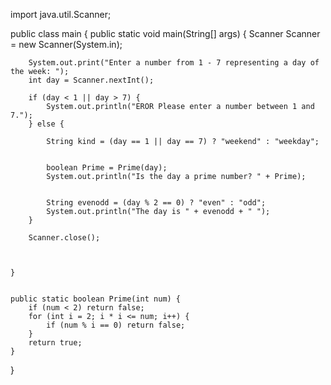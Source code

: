 import java.util.Scanner;

public class main {
    public static void main(String[] args) {
        Scanner Scanner = new Scanner(System.in);

        System.out.print("Enter a number from 1 - 7 representing a day of the week: ");
        int day = Scanner.nextInt();

        if (day < 1 || day > 7) {
            System.out.println("EROR Please enter a number between 1 and 7.");
        } else {

            String kind = (day == 1 || day == 7) ? "weekend" : "weekday";


            boolean Prime = Prime(day);
            System.out.println("Is the day a prime number? " + Prime);


            String evenodd = (day % 2 == 0) ? "even" : "odd";
            System.out.println("The day is " + evenodd + " ");
        }

        Scanner.close();



    }


    public static boolean Prime(int num) {
        if (num < 2) return false;
        for (int i = 2; i * i <= num; i++) {
            if (num % i == 0) return false;
        }
        return true;
    }
}
